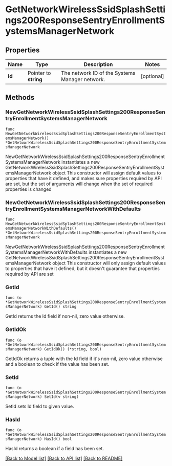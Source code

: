 # GetNetworkWirelessSsidSplashSettings200ResponseSentryEnrollmentSystemsManagerNetwork

## Properties

Name | Type | Description | Notes
------------ | ------------- | ------------- | -------------
**Id** | Pointer to **string** | The network ID of the Systems Manager network. | [optional] 

## Methods

### NewGetNetworkWirelessSsidSplashSettings200ResponseSentryEnrollmentSystemsManagerNetwork

`func NewGetNetworkWirelessSsidSplashSettings200ResponseSentryEnrollmentSystemsManagerNetwork() *GetNetworkWirelessSsidSplashSettings200ResponseSentryEnrollmentSystemsManagerNetwork`

NewGetNetworkWirelessSsidSplashSettings200ResponseSentryEnrollmentSystemsManagerNetwork instantiates a new GetNetworkWirelessSsidSplashSettings200ResponseSentryEnrollmentSystemsManagerNetwork object
This constructor will assign default values to properties that have it defined,
and makes sure properties required by API are set, but the set of arguments
will change when the set of required properties is changed

### NewGetNetworkWirelessSsidSplashSettings200ResponseSentryEnrollmentSystemsManagerNetworkWithDefaults

`func NewGetNetworkWirelessSsidSplashSettings200ResponseSentryEnrollmentSystemsManagerNetworkWithDefaults() *GetNetworkWirelessSsidSplashSettings200ResponseSentryEnrollmentSystemsManagerNetwork`

NewGetNetworkWirelessSsidSplashSettings200ResponseSentryEnrollmentSystemsManagerNetworkWithDefaults instantiates a new GetNetworkWirelessSsidSplashSettings200ResponseSentryEnrollmentSystemsManagerNetwork object
This constructor will only assign default values to properties that have it defined,
but it doesn't guarantee that properties required by API are set

### GetId

`func (o *GetNetworkWirelessSsidSplashSettings200ResponseSentryEnrollmentSystemsManagerNetwork) GetId() string`

GetId returns the Id field if non-nil, zero value otherwise.

### GetIdOk

`func (o *GetNetworkWirelessSsidSplashSettings200ResponseSentryEnrollmentSystemsManagerNetwork) GetIdOk() (*string, bool)`

GetIdOk returns a tuple with the Id field if it's non-nil, zero value otherwise
and a boolean to check if the value has been set.

### SetId

`func (o *GetNetworkWirelessSsidSplashSettings200ResponseSentryEnrollmentSystemsManagerNetwork) SetId(v string)`

SetId sets Id field to given value.

### HasId

`func (o *GetNetworkWirelessSsidSplashSettings200ResponseSentryEnrollmentSystemsManagerNetwork) HasId() bool`

HasId returns a boolean if a field has been set.


[[Back to Model list]](../README.md#documentation-for-models) [[Back to API list]](../README.md#documentation-for-api-endpoints) [[Back to README]](../README.md)


